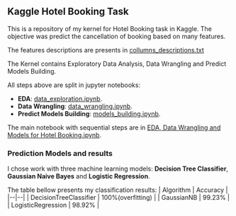 ## Kaggle Hotel Booking Task

This is a repository of my kernel for Hotel Booking task in Kaggle. The objective was predict the cancellation of booking based on many features.

The features descriptions are presents in [collumns_descriptions.txt](https://github.com/LeAmSa/Kaggle-Hotel-Booking/blob/master/collumns_descriptions.txt "collumns_descriptions.txt")

The Kernel contains Exploratory Data Analysis, Data Wrangling and Predict Models Building.

All steps above are split in jupyter notebooks: 

 - __EDA__: [data_exploration.ipynb](https://github.com/LeAmSa/Kaggle-Hotel-Booking/blob/master/data_exploration.ipynb "data_exploration.ipynb").
- __Data Wrangling__: [data_wrangling.ipynb](https://github.com/LeAmSa/Kaggle-Hotel-Booking/blob/master/data_wrangling.ipynb "data_wrangling.ipynb").
- __Predict Models Building__: [models_building.ipynb](https://github.com/LeAmSa/Kaggle-Hotel-Booking/blob/master/models_building.ipynb "models_building.ipynb").

The main notebook with sequential steps are in [EDA, Data Wrangling and Models for Hotel Booking.ipynb](https://github.com/LeAmSa/Kaggle-Hotel-Booking/blob/master/EDA%2C%20Data%20Wrangling%20and%20Models%20for%20Hotel%20Booking.ipynb "EDA, Data Wrangling and Models for Hotel Booking.ipynb").

### Prediction Models and results
I chose work with three machine learning models: __Decision Tree Classifier__, __Gaussian Naive Bayes__ and __Logistic Regression__.

The table bellow presents my classification results:
| Algorithm | Accuracy |
|--|--|
| DecisionTreeClassifier | 100%(overfitting) |
| GaussianNB | 99.23% |
| LogisticRegression | 98.92% |







